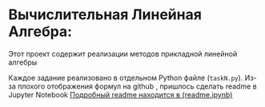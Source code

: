 # Вычислительная Линейная Алгебра:


Этот проект содержит реализации методов прикладной линейной алгебры

Каждое задание реализовано в отдельном Python файле (`taskN.py`).
Из-за плохого отображения формул на github , пришлось сделать readme в Jupyter Notebook
[Подробный readme находится в (readme.ipynb)](./readme.ipynb)
